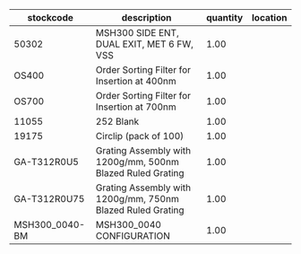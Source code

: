 |stockcode|description|quantity|location|
|---------|-----------|--------|--------|
|50302|MSH300 SIDE ENT, DUAL EXIT, MET 6 FW, VSS|1.00||
|OS400|Order Sorting Filter for Insertion at 400nm|1.00||
|OS700|Order Sorting Filter for Insertion at 700nm|1.00||
|11055|252 Blank|1.00||
|19175|Circlip (pack of 100)|1.00||
|GA-T312R0U5|Grating Assembly with 1200g/mm, 500nm Blazed Ruled Grating|1.00||
|GA-T312R0U75|Grating Assembly with 1200g/mm, 750nm Blazed Ruled Grating|1.00||
|MSH300_0040-BM|MSH300_0040 CONFIGURATION|1.00||
